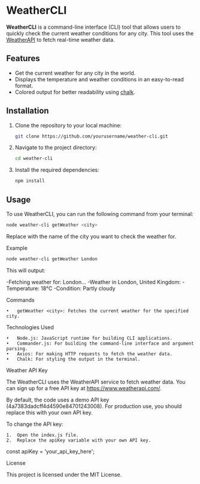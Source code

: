 # WeatherCLI

**WeatherCLI** is a command-line interface (CLI) tool that allows users to quickly check the current weather conditions for any city. This tool uses the [WeatherAPI](https://www.weatherapi.com/) to fetch real-time weather data.

## Features

- Get the current weather for any city in the world.
- Displays the temperature and weather conditions in an easy-to-read format.
- Colored output for better readability using [chalk](https://www.npmjs.com/package/chalk).

## Installation

1. Clone the repository to your local machine:

   ```bash
   git clone https://github.com/yourusername/weather-cli.git
   ```
2. Navigate to the project directory:

   ```bash
   cd weather-cli
   ```

3. Install the required dependencies:

   ```bash
   npm install
   ```
   
## Usage

To use WeatherCLI, you can run the following command from your terminal:

```bash
node weather-cli getWeather <city>
```

Replace <city> with the name of the city you want to check the weather for.

Example

```bash
node weather-cli getWeather London
```

This will output:

-Fetching weather for: London...
-Weather in London, United Kingdom:
-Temperature: 18°C
-Condition: Partly cloudy

Commands

	•	getWeather <city>: Fetches the current weather for the specified city.

Technologies Used

	•	Node.js: JavaScript runtime for building CLI applications.
	•	Commander.js: For building the command-line interface and argument parsing.
	•	Axios: For making HTTP requests to fetch the weather data.
	•	Chalk: For styling the output in the terminal.

Weather API Key

The WeatherCLI uses the WeatherAPI service to fetch weather data. You can sign up for a free API key at https://www.weatherapi.com/.

By default, the code uses a demo API key (4a7383dadcff4d4590e84701243008). For production use, you should replace this with your own API key.

To change the API key:

	1.	Open the index.js file.
	2.	Replace the apiKey variable with your own API key.

const apiKey = 'your_api_key_here';

License

This project is licensed under the MIT License.
